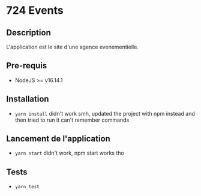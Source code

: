 # 724 Events

## Description
L'application est le site d'une agence evenementielle.
## Pre-requis
- NodeJS  >= v16.14.1

## Installation
- `yarn install` didn't work smh, updated the project with npm instead and then tried to run it can't remember commands

## Lancement de l'application
- `yarn start` didn't work, npm start works tho

## Tests
- `yarn test`

